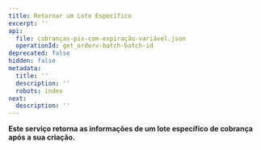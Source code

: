 ```yaml
---
title: Retornar um Lote Específico
excerpt: ''
api:
  file: cobranças-pix-com-expiração-variável.json
  operationId: get_orderv-batch-batch-id
deprecated: false
hidden: false
metadata:
  title: ''
  description: ''
  robots: index
next:
  description: ''
---
```

**Este serviço retorna as informações de um lote específico de cobrança após a sua criação.**
